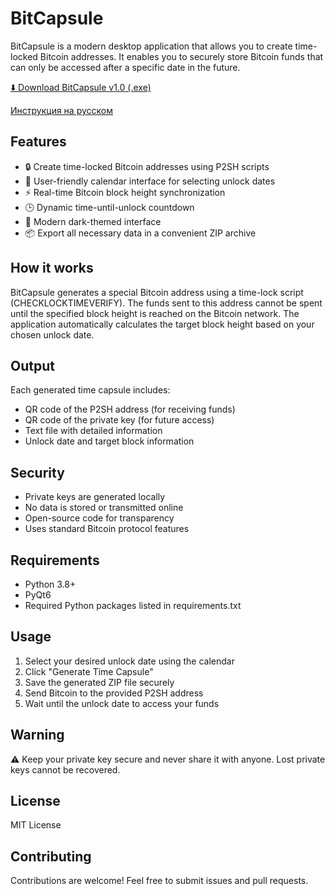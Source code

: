 # BitCapsule

BitCapsule is a modern desktop application that allows you to create time-locked Bitcoin addresses. It enables you to securely store Bitcoin funds that can only be accessed after a specific date in the future.

[⬇️ Download BitCapsule v1.0 (.exe)](https://github.com/Vikkingg13/BitCapsule/releases/download/1.0/BitCapsule.exe)

[Инструкция на русском ](https://github.com/Vikkingg13/BitCapsule/blob/main/Instruction_RU.md)

## Features
- 🔒 Create time-locked Bitcoin addresses using P2SH scripts
- 📅 User-friendly calendar interface for selecting unlock dates
- ⚡ Real-time Bitcoin block height synchronization
- 🕒 Dynamic time-until-unlock countdown
- 🎨 Modern dark-themed interface
- 📦 Export all necessary data in a convenient ZIP archive

## How it works
BitCapsule generates a special Bitcoin address using a time-lock script (CHECKLOCKTIMEVERIFY). The funds sent to this address cannot be spent until the specified block height is reached on the Bitcoin network. The application automatically calculates the target block height based on your chosen unlock date.

## Output
Each generated time capsule includes:
- QR code of the P2SH address (for receiving funds)
- QR code of the private key (for future access)
- Text file with detailed information
- Unlock date and target block information

## Security
- Private keys are generated locally
- No data is stored or transmitted online
- Open-source code for transparency
- Uses standard Bitcoin protocol features

## Requirements
- Python 3.8+
- PyQt6
- Required Python packages listed in requirements.txt

## Usage
1. Select your desired unlock date using the calendar
2. Click "Generate Time Capsule"
3. Save the generated ZIP file securely
4. Send Bitcoin to the provided P2SH address
5. Wait until the unlock date to access your funds

## Warning
⚠️ Keep your private key secure and never share it with anyone. Lost private keys cannot be recovered.

## License
MIT License

## Contributing
Contributions are welcome! Feel free to submit issues and pull requests.
